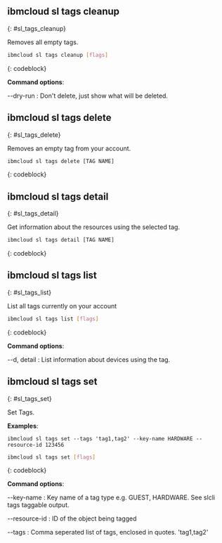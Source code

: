 


## ibmcloud sl tags cleanup
{: #sl_tags_cleanup}

Removes all empty tags.



```bash
ibmcloud sl tags cleanup [flags]
```
{: codeblock}


**Command options**:

--dry-run
:    Don't delete, just show what will be deleted.

## ibmcloud sl tags delete
{: #sl_tags_delete}

Removes an empty tag from your account.



```bash
ibmcloud sl tags delete [TAG NAME]
```
{: codeblock}


## ibmcloud sl tags detail
{: #sl_tags_detail}

Get information about the resources using the selected tag.



```bash
ibmcloud sl tags detail [TAG NAME]
```
{: codeblock}


## ibmcloud sl tags list
{: #sl_tags_list}

List all tags currently on your account



```bash
ibmcloud sl tags list [flags]
```
{: codeblock}


**Command options**:

--d, detail
:    List information about devices using the tag.

## ibmcloud sl tags set
{: #sl_tags_set}

Set Tags.

**Examples**:

	ibmcloud sl tags set --tags 'tag1,tag2' --key-name HARDWARE --resource-id 123456


```bash
ibmcloud sl tags set [flags]
```
{: codeblock}


**Command options**:

--key-name
:    Key name of a tag type e.g. GUEST, HARDWARE. See slcli tags taggable output.

--resource-id
:    ID of the object being tagged

--tags
:    Comma seperated list of tags, enclosed in quotes. 'tag1,tag2'
